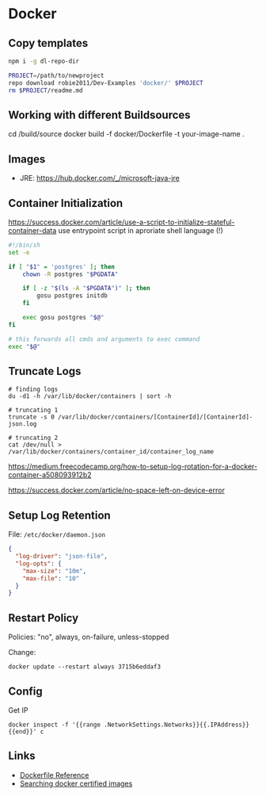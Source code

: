 # Docker

## Copy templates

```bash
npm i -g dl-repo-dir

PROJECT=/path/to/newproject
repo download robie2011/Dev-Examples 'docker/' $PROJECT
rm $PROJECT/readme.md
```

## Working with different Buildsources
 cd /build/source
 docker build -f docker/Dockerfile -t your-image-name .

## Images
  * JRE: https://hub.docker.com/_/microsoft-java-jre

## Container Initialization

https://success.docker.com/article/use-a-script-to-initialize-stateful-container-data
use entrypoint script in aproriate shell language (!)
```sh
#!/bin/sh
set -e

if [ "$1" = 'postgres' ]; then
    chown -R postgres "$PGDATA"

    if [ -z "$(ls -A "$PGDATA")" ]; then
        gosu postgres initdb
    fi

    exec gosu postgres "$@"
fi

# this forwards all cmds and arguments to exec command
exec "$@"
```


## Truncate Logs
```
# finding logs
du -d1 -h /var/lib/docker/containers | sort -h

# truncating 1
truncate -s 0 /var/lib/docker/containers/[ContainerId]/[ContainerId]-json.log

# truncating 2
cat /dev/null > /var/lib/docker/containers/container_id/container_log_name
```
https://medium.freecodecamp.org/how-to-setup-log-rotation-for-a-docker-container-a508093912b2

https://success.docker.com/article/no-space-left-on-device-error

## Setup Log Retention

File: `/etc/docker/daemon.json`

```json
{
  "log-driver": "json-file",
  "log-opts": {
    "max-size": "10m",
    "max-file": "10"
  }
}
```

## Restart Policy
Policies: "no", always, on-failure, unless-stopped

Change:

    docker update --restart always 3715b6eddaf3


## Config
Get IP

    docker inspect -f '{{range .NetworkSettings.Networks}}{{.IPAddress}}{{end}}' c

## Links
  * [Dockerfile Reference](https://docs.docker.com/engine/reference/builder/)
  * [Searching docker certified images](https://https://hub.docker.com/search?operating_system=linux&source=verified&type=image&architecture=amd64)
